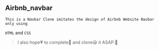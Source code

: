 ## Airbnb_navbar
    This is a Navbar Clone imitates the design of Airbnb Website Navbar only using 
`HTML` and `CSS`

> I also hope💗 to complete📔 and clone😃 it ASAP.🚀
